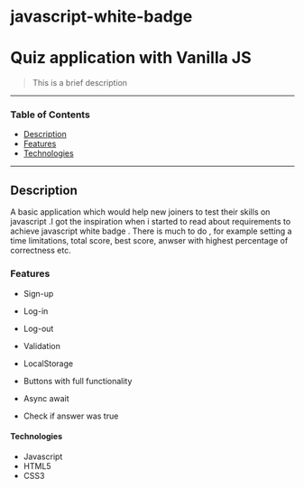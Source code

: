 # javascript-white-badge

# Quiz application with Vanilla JS


> This is a  brief description

---

### Table of Contents

- [Description](#description)
- [Features](#features)
- [Technologies](#Technologies)


---

## Description

A basic application which would help new joiners to test their skills on javascript .I got the inspiration when i started to read about requirements to achieve javascript white badge .
There is much to do , for example setting a time limitations, total score, best score, anwser with highest percentage of correctness etc.

### Features
- Sign-up 

- Log-in

- Log-out

- Validation

- LocalStorage

- Buttons with full functionality

- Async await

- Check if answer was true

#### Technologies

- Javascript
- HTML5
- CSS3


